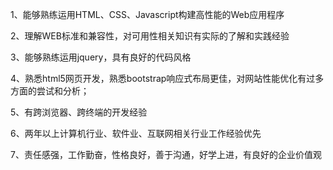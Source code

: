 1、能够熟练运用HTML、CSS、Javascript构建高性能的Web应用程序

2、理解WEB标准和兼容性，对可用性相关知识有实际的了解和实践经验

3、能够熟练运用jquery，具有良好的代码风格

4、熟悉html5网页开发，熟悉bootstrap响应式布局更佳，对网站性能优化有过多方面的尝试和分析；

5、有跨浏览器、跨终端的开发经验

6、两年以上计算机行业、软件业、互联网相关行业工作经验优先

7、责任感强，工作勤奋，性格良好，善于沟通，好学上进，有良好的企业价值观
